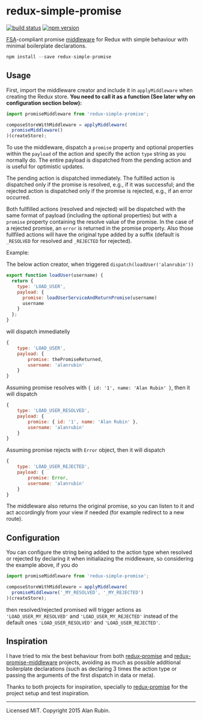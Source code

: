 redux-simple-promise
=============

[![build status](https://img.shields.io/travis/acdlite/redux-simple-promise/master.svg?style=flat-square)](https://travis-ci.org/alanrubin/redux-simple-promise)
[![npm version](https://img.shields.io/npm/v/redux-simple-promise.svg?style=flat-square)](https://www.npmjs.com/package/redux-simple-promise)

[FSA](https://github.com/acdlite/flux-standard-action)-compliant promise [middleware](https://github.com/gaearon/redux/blob/master/docs/middleware.md) for Redux with simple behaviour with minimal boilerplate declarations.

```js
npm install --save redux-simple-promise
```

## Usage

First, import the middleware creator and include it in `applyMiddleware` when creating the Redux store. **You need to call it as a function (See later why on configuration section below):**

```js
import promiseMiddleware from 'redux-simple-promise';

composeStoreWithMiddleware = applyMiddleware(
  promiseMiddleware()
)(createStore);

```

To use the middleware, dispatch a `promise` property and optional properties within the `payload` of the action and specify the action `type` string as you normally do. The entire payload is dispatched from the pending action and is useful for optimistic updates.

The pending action is dispatched immediately. The fulfilled action is dispatched only if the promise is resolved, e.g., if it was successful; and the rejected action is dispatched only if the promise is rejected, e.g., if an error occurred.

Both fullfilled actions (resolved and rejected) will be dispatched with the same format of payload (including the optional properties) but with a `promise` property containing the resolve value of the promise. In the case of a rejected promise, an `error` is returned in the promise property. Also those fullfiled actions will have the original type added by a suffix (default is `_RESOLVED` for resolved and `_REJECTED` for rejected).

Example:

The below action creator, when triggered `dispatch(loadUser('alanrubin'))`

```js
export function loadUser(username) {
  return {
    type: 'LOAD_USER',
    payload: {
      promise: loadUserServiceAndReturnPromise(username)
      username
    }
  };
}
```

will dispatch immediatelly
```js
{
	type: 'LOAD_USER',
	payload: {
		promise: thePromiseReturned,
		username: 'alanrubin'
	}
}
```

Assuming promise resolves with `{ id: '1', name: 'Alan Rubin' }`, then it will dispatch
```js
{
	type: 'LOAD_USER_RESOLVED',
	payload: {
		promise: { id: '1', name: 'Alan Rubin' },
		username: 'alanrubin'
	}
}
```

Assuming promise rejects with `Error` object, then it will dispatch
```js
{
	type: 'LOAD_USER_REJECTED',
	payload: {
		promise: Error,
		username: 'alanrubin'
	}
}
```

The middleware also returns the original promise, so you can listen to it and act accordingly from your view if needed (for example redirect to a new route).

## Configuration

You can configure the string being added to the action type when resolved or rejected by declaring it when initialiazing the middleware, so considering the example above, if you do

```js
import promiseMiddleware from 'redux-simple-promise';

composeStoreWithMiddleware = applyMiddleware(
  promiseMiddleware('_MY_RESOLVED', '_MY_REJECTED')
)(createStore);

```

then resolved/rejected promised will trigger actions as `'LOAD_USER_MY_RESOLVED'` and `'LOAD_USER_MY_REJECTED'` instead of the default ones `'LOAD_USER_RESOLVED'` and `'LOAD_USER_REJECTED'`.

## Inspiration

I have tried to mix the best behaviour from both [redux-promise](https://github.com/acdlite/redux-promise) and [redux-promise-middleware](https://github.com/pburtchaell/redux-promise-middleware) projects, avoiding as much as possible additional boilerplate declarations (such as declaring 3 times the action type or passing the arguments of the first dispatch in data or meta).

Thanks to both projects for inspiration, specially to [redux-promise](https://github.com/acdlite/redux-promise) for the project setup and test inspiration.

---
Licensed MIT. Copyright 2015 Alan Rubin.